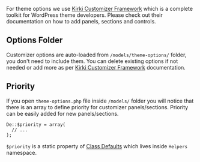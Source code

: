 
For theme options we use [Kirki Customizer Framework](https://kirki.org/) which is a complete toolkit for WordPress theme developers. Please check out their documentation on how to add panels, sections and controls. 

## Options Folder

Customizer options are auto-loaded from `/models/theme-options/` folder, you don't need to include them. You can delete existing options if not needed or add more as per [Kirki Customizer Framework](https://kirki.org/docs/) documentation.

## Priority

If you open `theme-options.php` file inside `/models/` folder you will notice that there is an array to define priority for customizer panels/sections. Priority can be easily added for new panels/sections. 

    De::$priority = array(
      // ...
    );

`$priority` is a static property of [Class Defaults](defaults.md) which lives inside `Helpers` namespace.

<br>
